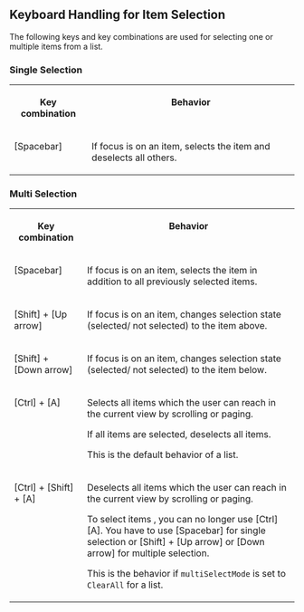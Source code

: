 <!-- loio8a0d4efa29d44ef39219c18d832012da -->

## Keyboard Handling for Item Selection

The following keys and key combinations are used for selecting one or multiple items from a list.



### Single Selection


<table>
<tr>
<th valign="top">

Key combination

</th>
<th valign="top">

Behavior

</th>
</tr>
<tr>
<td valign="top">

[Spacebar\]

</td>
<td valign="top">

If focus is on an item, selects the item and deselects all others.

</td>
</tr>
</table>



### Multi Selection


<table>
<tr>
<th valign="top">

Key combination

</th>
<th valign="top">

Behavior

</th>
</tr>
<tr>
<td valign="top">

[Spacebar\]

</td>
<td valign="top">

If focus is on an item, selects the item in addition to all previously selected items.

</td>
</tr>
<tr>
<td valign="top">

[Shift\] + [Up arrow\] 

</td>
<td valign="top">

If focus is on an item, changes selection state \(selected/ not selected\) to the item above.

</td>
</tr>
<tr>
<td valign="top">

[Shift\] + [Down arrow\] 

</td>
<td valign="top">

If focus is on an item, changes selection state \(selected/ not selected\) to the item below.

</td>
</tr>
<tr>
<td valign="top">

[Ctrl\] + [A\] 

</td>
<td valign="top">

Selects all items which the user can reach in the current view by scrolling or paging.

If all items are selected, deselects all items.

This is the default behavior of a list.

</td>
</tr>
<tr>
<td valign="top">

[Ctrl\] + [Shift\] + [A\] 

</td>
<td valign="top">

Deselects all items which the user can reach in the current view by scrolling or paging.

To select items , you can no longer use [Ctrl\][A\]. You have to use [Spacebar\] for single selection or [Shift\] + [Up arrow\]  or [Down arrow\] for multiple selection.

This is the behavior if `multiSelectMode` is set to `ClearAll` for a list.

</td>
</tr>
</table>

